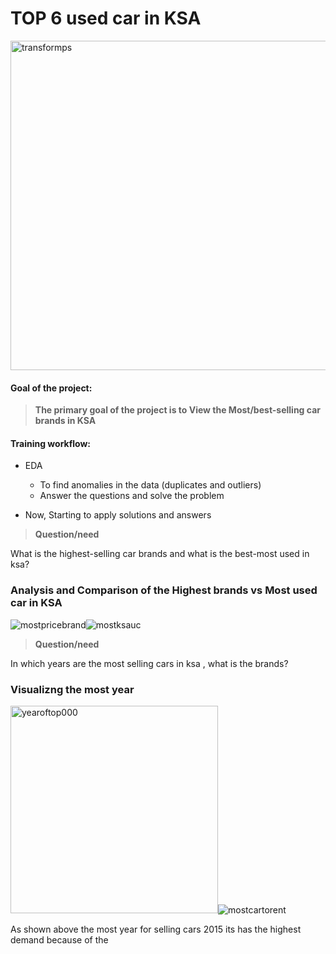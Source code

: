 # TOP 6 used car in KSA
<img width="527" alt="transformps" src="https://user-images.githubusercontent.com/75619142/142140458-e3bd043e-a8a0-438d-b779-a64cb8a24b27.png">


#### Goal of the project:

>**The primary goal of the project is to View the Most/best-selling car brands in KSA**

#### Training workflow:
* EDA
   +   To find anomalies in the data (duplicates and outliers)
   +   Answer the questions and solve the problem

* Now, Starting to apply solutions and answers

>**Question/need**
 
 
 What is the highest-selling car brands and what is the best-most used in ksa? 


### Analysis and Comparison of the Highest brands vs Most used car in KSA

![mostpricebrand](https://user-images.githubusercontent.com/75619142/142259570-dfe0a0fe-9179-445c-86cb-f173bd642d00.png)![mostksauc](https://user-images.githubusercontent.com/75619142/142259587-6614a0e9-a03a-4ba1-b661-8aa8fa9ceac2.png)


>**Question/need**

 In which years are the most selling cars in ksa , what is the brands? 

### Visualizng the most year 
<img width="332" alt="yearoftop000" src="https://user-images.githubusercontent.com/75619142/142143171-e63aa472-caa2-496c-8645-3173cdae17df.png">![mostcartorent](https://user-images.githubusercontent.com/75619142/142169107-5281cfa2-2860-442c-97ec-cbf91c839518.png)

As shown above the most year for selling cars 2015 its has the highest demand because of the 
